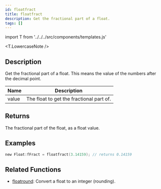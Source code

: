 ```yaml
---
id: floatfract
title: floatfract
description: Get the fractional part of a float.
tags: []
---
```


import T from '../../../src/components/templates.js'

<T.LowercaseNote />

## Description

Get the fractional part of a float. This means the value of the numbers after the decimal point.

| Name  | Description                              |
| ----- | ---------------------------------------- |
| value | The float to get the fractional part of. |

## Returns

The fractional part of the float, as a float value.

## Examples

```c
new Float:fFract = floatfract(3.14159); // returns 0.14159
```

## Related Functions

- [floatround](floatround): Convert a float to an integer (rounding).
